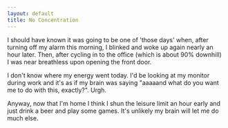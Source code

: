 ```yaml
---
layout: default
title: No Concentration
---
```


I should have known it was going to be one of 'those days' when, after turning off my alarm this morning, I blinked and woke up again nearly an hour later. Then, after cycling in to the office (which is about 90% downhill) I was near breathless upon opening the front door.

I don't know where my energy went today. I'd be looking at my monitor during work and it's as if my brain was saying "aaaaand what do you want me to do with this, exactly?". Urgh.

Anyway, now that I'm home I think I shun the leisure limit an hour early and just drink a beer and play some games. It's unlikely my brain will let me do much else.